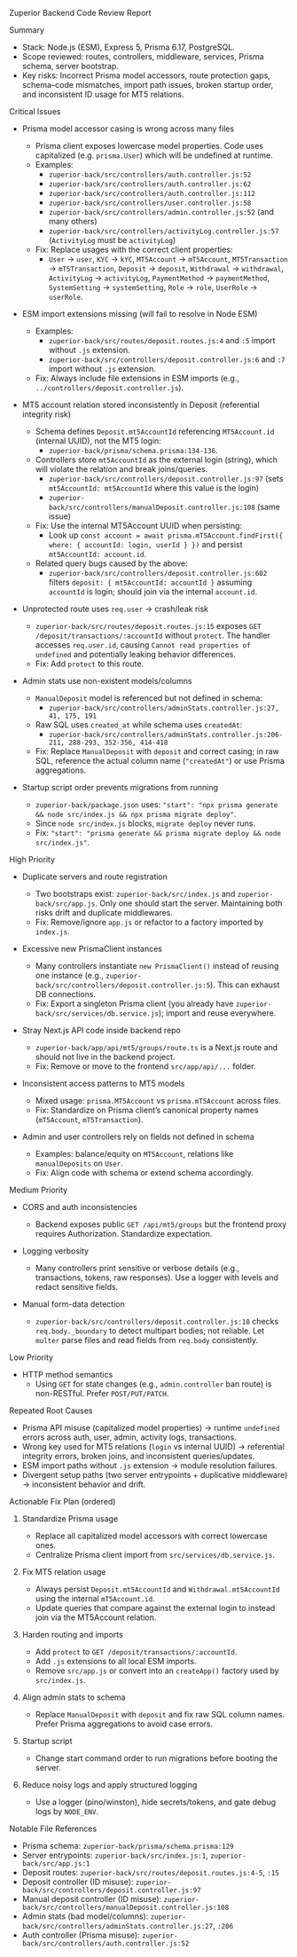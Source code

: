 Zuperior Backend Code Review Report

Summary
- Stack: Node.js (ESM), Express 5, Prisma 6.17, PostgreSQL.
- Scope reviewed: routes, controllers, middleware, services, Prisma schema, server bootstrap.
- Key risks: Incorrect Prisma model accessors, route protection gaps, schema–code mismatches, import path issues, broken startup order, and inconsistent ID usage for MT5 relations.

Critical Issues
- Prisma model accessor casing is wrong across many files
  - Prisma client exposes lowercase model properties. Code uses capitalized (e.g. `prisma.User`) which will be undefined at runtime.
  - Examples:
    - `zuperior-back/src/controllers/auth.controller.js:52`
    - `zuperior-back/src/controllers/auth.controller.js:62`
    - `zuperior-back/src/controllers/auth.controller.js:112`
    - `zuperior-back/src/controllers/user.controller.js:58`
    - `zuperior-back/src/controllers/admin.controller.js:52` (and many others)
    - `zuperior-back/src/controllers/activityLog.controller.js:57` (`ActivityLog` must be `activityLog`)
  - Fix: Replace usages with the correct client properties:
    - `User` → `user`, `KYC` → `kYC`, `MT5Account` → `mT5Account`, `MT5Transaction` → `mT5Transaction`, `Deposit` → `deposit`, `Withdrawal` → `withdrawal`, `ActivityLog` → `activityLog`, `PaymentMethod` → `paymentMethod`, `SystemSetting` → `systemSetting`, `Role` → `role`, `UserRole` → `userRole`.

- ESM import extensions missing (will fail to resolve in Node ESM)
  - Examples:
    - `zuperior-back/src/routes/deposit.routes.js:4` and `:5` import without `.js` extension.
    - `zuperior-back/src/controllers/deposit.controller.js:6` and `:7` import without `.js` extension.
  - Fix: Always include file extensions in ESM imports (e.g., `../controllers/deposit.controller.js`).

- MT5 account relation stored inconsistently in Deposit (referential integrity risk)
  - Schema defines `Deposit.mt5AccountId` referencing `MT5Account.id` (internal UUID), not the MT5 login:
    - `zuperior-back/prisma/schema.prisma:134-136`.
  - Controllers store `mt5AccountId` as the external login (string), which will violate the relation and break joins/queries.
    - `zuperior-back/src/controllers/deposit.controller.js:97` (sets `mt5AccountId: mt5AccountId` where this value is the login)
    - `zuperior-back/src/controllers/manualDeposit.controller.js:108` (same issue)
  - Fix: Use the internal MT5Account UUID when persisting:
    - Look up `const account = await prisma.mT5Account.findFirst({ where: { accountId: login, userId } })` and persist `mt5AccountId: account.id`.
  - Related query bugs caused by the above:
    - `zuperior-back/src/controllers/deposit.controller.js:602` filters `deposit: { mt5AccountId: accountId }` assuming `accountId` is login; should join via the internal `account.id`.

- Unprotected route uses `req.user` → crash/leak risk
  - `zuperior-back/src/routes/deposit.routes.js:15` exposes `GET /deposit/transactions/:accountId` without `protect`. The handler accesses `req.user.id`, causing `Cannot read properties of undefined` and potentially leaking behavior differences.
  - Fix: Add `protect` to this route.

- Admin stats use non-existent models/columns
  - `ManualDeposit` model is referenced but not defined in schema:
    - `zuperior-back/src/controllers/adminStats.controller.js:27, 41, 175, 191`
  - Raw SQL uses `created_at` while schema uses `createdAt`:
    - `zuperior-back/src/controllers/adminStats.controller.js:206-211, 288-293, 352-356, 414-418`
  - Fix: Replace `ManualDeposit` with `deposit` and correct casing; in raw SQL, reference the actual column name (`"createdAt"`) or use Prisma aggregations.

- Startup script order prevents migrations from running
  - `zuperior-back/package.json` uses: `"start": "npx prisma generate && node src/index.js && npx prisma migrate deploy"`.
  - Since `node src/index.js` blocks, `migrate deploy` never runs.
  - Fix: `"start": "prisma generate && prisma migrate deploy && node src/index.js"`.

High Priority
- Duplicate servers and route registration
  - Two bootstraps exist: `zuperior-back/src/index.js` and `zuperior-back/src/app.js`. Only one should start the server. Maintaining both risks drift and duplicate middlewares.
  - Fix: Remove/ignore `app.js` or refactor to a factory imported by `index.js`.

- Excessive new PrismaClient instances
  - Many controllers instantiate `new PrismaClient()` instead of reusing one instance (e.g., `zuperior-back/src/controllers/deposit.controller.js:5`). This can exhaust DB connections.
  - Fix: Export a singleton Prisma client (you already have `zuperior-back/src/services/db.service.js`); import and reuse everywhere.

- Stray Next.js API code inside backend repo
  - `zuperior-back/app/api/mt5/groups/route.ts` is a Next.js route and should not live in the backend project.
  - Fix: Remove or move to the frontend `src/app/api/...` folder.

- Inconsistent access patterns to MT5 models
  - Mixed usage: `prisma.MT5Account` vs `prisma.mT5Account` across files.
  - Fix: Standardize on Prisma client’s canonical property names (`mT5Account`, `mT5Transaction`).

- Admin and user controllers rely on fields not defined in schema
  - Examples: balance/equity on `MT5Account`, relations like `manualDeposits` on `User`.
  - Fix: Align code with schema or extend schema accordingly.

Medium Priority
- CORS and auth inconsistencies
  - Backend exposes public `GET /api/mt5/groups` but the frontend proxy requires Authorization. Standardize expectation.

- Logging verbosity
  - Many controllers print sensitive or verbose details (e.g., transactions, tokens, raw responses). Use a logger with levels and redact sensitive fields.

- Manual form-data detection
  - `zuperior-back/src/controllers/deposit.controller.js:18` checks `req.body._boundary` to detect multipart bodies; not reliable. Let `multer` parse files and read fields from `req.body` consistently.

Low Priority
- HTTP method semantics
  - Using `GET` for state changes (e.g., `admin.controller` ban route) is non-RESTful. Prefer `POST/PUT/PATCH`.

Repeated Root Causes
- Prisma API misuse (capitalized model properties) → runtime `undefined` errors across auth, user, admin, activity logs, transactions.
- Wrong key used for MT5 relations (`login` vs internal UUID) → referential integrity errors, broken joins, and inconsistent queries/updates.
- ESM import paths without `.js` extension → module resolution failures.
- Divergent setup paths (two server entrypoints + duplicative middleware) → inconsistent behavior and drift.

Actionable Fix Plan (ordered)
1) Standardize Prisma usage
   - Replace all capitalized model accessors with correct lowercase ones.
   - Centralize Prisma client import from `src/services/db.service.js`.

2) Fix MT5 relation usage
   - Always persist `Deposit.mt5AccountId` and `Withdrawal.mt5AccountId` using the internal `mT5Account.id`.
   - Update queries that compare against the external login to instead join via the MT5Account relation.

3) Harden routing and imports
   - Add `protect` to `GET /deposit/transactions/:accountId`.
   - Add `.js` extensions to all local ESM imports.
   - Remove `src/app.js` or convert into an `createApp()` factory used by `src/index.js`.

4) Align admin stats to schema
   - Replace `ManualDeposit` with `deposit` and fix raw SQL column names. Prefer Prisma aggregations to avoid case errors.

5) Startup script
   - Change start command order to run migrations before booting the server.

6) Reduce noisy logs and apply structured logging
   - Use a logger (pino/winston), hide secrets/tokens, and gate debug logs by `NODE_ENV`.

Notable File References
- Prisma schema: `zuperior-back/prisma/schema.prisma:129`
- Server entrypoints: `zuperior-back/src/index.js:1`, `zuperior-back/src/app.js:1`
- Deposit routes: `zuperior-back/src/routes/deposit.routes.js:4-5`, `:15`
- Deposit controller (ID misuse): `zuperior-back/src/controllers/deposit.controller.js:97`
- Manual deposit controller (ID misuse): `zuperior-back/src/controllers/manualDeposit.controller.js:108`
- Admin stats (bad model/columns): `zuperior-back/src/controllers/adminStats.controller.js:27`, `:206`
- Auth controller (Prisma misuse): `zuperior-back/src/controllers/auth.controller.js:52`

